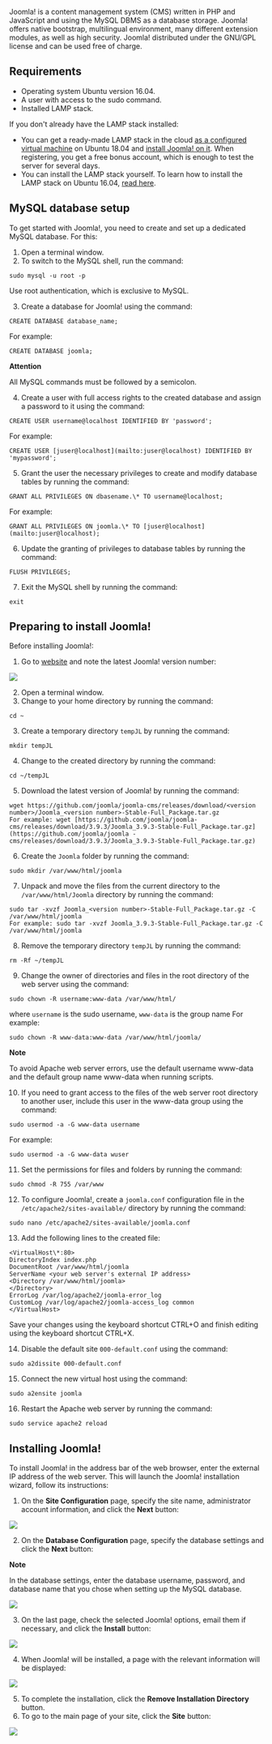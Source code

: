 Joomla! is a content management system (CMS) written in PHP and JavaScript and using the MySQL DBMS as a database storage. Joomla! offers native bootstrap, multilingual environment, many different extension modules, as well as high security. Joomla! distributed under the GNU/GPL license and can be used free of charge.

## Requirements

- Operating system Ubuntu version 16.04.
- A user with access to the sudo command.
- Installed LAMP stack.

If you don't already have the LAMP stack installed:

- You can get a ready-made LAMP stack in the cloud [as a configured virtual machine](https://mcs.mail.ru/app/services/marketplace/) on Ubuntu 18.04 and [install Joomla! on it](/en/additionals/cases/cases-joomla/case-joomla-u18). When registering, you get a free bonus account, which is enough to test the server for several days.
- You can install the LAMP stack yourself. To learn how to install the LAMP stack on Ubuntu 16.04, [read here](/en/additionals/cases/cases-lamp/lamp-u16).

## MySQL database setup

To get started with Joomla!, you need to create and set up a dedicated MySQL database. For this:

1. Open a terminal window.
2. To switch to the MySQL shell, run the command:

```
sudo mysql -u root -p
```

Use root authentication, which is exclusive to MySQL.

3. Create a database for Joomla! using the command:

```
CREATE DATABASE database_name;
```

For example:

```
CREATE DATABASE joomla;
```

<warn>

**Attention**

All MySQL commands must be followed by a semicolon.

</warn>

4. Create a user with full access rights to the created database and assign a password to it using the command:

```
CREATE USER username@localhost IDENTIFIED BY 'password';
```

For example:

```
CREATE USER [juser@localhost](mailto:juser@localhost) IDENTIFIED BY 'mypassword';
```

5. Grant the user the necessary privileges to create and modify database tables by running the command:

```
GRANT ALL PRIVILEGES ON dbasename.\* TO username@localhost;
```

For example:

```
GRANT ALL PRIVILEGES ON joomla.\* TO [juser@localhost](mailto:juser@localhost);
```

6. Update the granting of privileges to database tables by running the command:

```
FLUSH PRIVILEGES;
```

7. Exit the MySQL shell by running the command:

```
exit
```

## Preparing to install Joomla!

Before installing Joomla!:

1. Go to [website](https://github.com/joomla/joomla-cms/releases) and note the latest Joomla! version number:

![](./assets/1553373673333-1553373673333.png)

2. Open a terminal window.
3. Change to your home directory by running the command:

```
cd ~
```

3. Create a temporary directory `tempJL` by running the command:

```
mkdir tempJL
```

4. Change to the created directory by running the command:

```
cd ~/tempJL
```

5. Download the latest version of Joomla! by running the command:

```
wget https://github.com/joomla/joomla-cms/releases/download/<version number>/Joomla_<version number>-Stable-Full_Package.tar.gz
For example: wget [https://github.com/joomla/joomla-cms/releases/download/3.9.3/Joomla_3.9.3-Stable-Full_Package.tar.gz](https://github.com/joomla/joomla -cms/releases/download/3.9.3/Joomla_3.9.3-Stable-Full_Package.tar.gz)
```

6. Create the `Joomla` folder by running the command:

```
sudo mkdir /var/www/html/joomla
```

7. Unpack and move the files from the current directory to the `/var/www/html/Joomla` directory by running the command:

```
sudo tar -xvzf Joomla_<version number>-Stable-Full_Package.tar.gz -C /var/www/html/joomla
For example: sudo tar -xvzf Joomla_3.9.3-Stable-Full_Package.tar.gz -C /var/www/html/joomla
```

8. Remove the temporary directory `tempJL` by running the command:

```
rm -Rf ~/tempJL
```

9. Change the owner of directories and files in the root directory of the web server using the command:

```
sudo chown -R username:www-data /var/www/html/
```

where `username` is the sudo username, `www-data` is the group name
For example:

```
sudo chown -R www-data:www-data /var/www/html/joomla/
```

<info>

**Note**

To avoid Apache web server errors, use the default username www-data and the default group name www-data when running scripts.

</info>

10. If you need to grant access to the files of the web server root directory to another user, include this user in the www-data group using the command:

```
sudo usermod -a -G www-data username
```

For example:

```
sudo usermod -a -G www-data wuser
```

11. Set the permissions for files and folders by running the command:

```
sudo chmod -R 755 /var/www
```

12. To configure Joomla!, create a `joomla.conf` configuration file in the `/etc/apache2/sites-available/` directory by running the command:

```
sudo nano /etc/apache2/sites-available/joomla.conf
```

13. Add the following lines to the created file:

```
<VirtualHost\*:80>
DirectoryIndex index.php
DocumentRoot /var/www/html/joomla
ServerName <your web server's external IP address>
<Directory /var/www/html/joomla>
</Directory>
ErrorLog /var/log/apache2/joomla-error_log
CustomLog /var/log/apache2/joomla-access_log common
</VirtualHost>
```

Save your changes using the keyboard shortcut CTRL+O and finish editing using the keyboard shortcut CTRL+X.

14. Disable the default site `000-default.conf` using the command:

```
sudo a2dissite 000-default.conf
```

15. Connect the new virtual host using the command:

```
sudo a2ensite joomla
```

16. Restart the Apache web server by running the command:

```
sudo service apache2 reload
```

## Installing Joomla!

To install Joomla! in the address bar of the web browser, enter the external IP address of the web server. This will launch the Joomla! installation wizard, follow its instructions:

1. On the **Site Configuration** page, specify the site name, administrator account information, and click the **Next** button:

**![](./assets/1553375315348-1553375315348.png)**

2. On the **Database Configuration** page, specify the database settings and click the **Next** button:

<info>

**Note**

In the database settings, enter the database username, password, and database name that you chose when setting up the MySQL database.

</info>

**![](./assets/1553375380629-1553375380629.png)**

3. On the last page, check the selected Joomla! options, email them if necessary, and click the **Install** button:

![](./assets/1553375420845-1553375420845.png)

4. When Joomla! will be installed, a page with the relevant information will be displayed:

![](./assets/1553375460786-1553375460786.png)

5. To complete the installation, click the **Remove Installation Directory** button.
6. To go to the main page of your site, click the **Site** button:

**![](./assets/1553375486854-1553375486854.png)**
